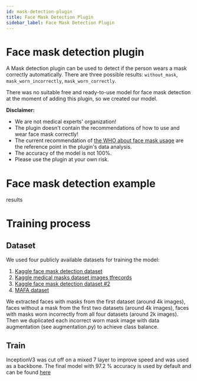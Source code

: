 ```yaml
---
id: mask-detection-plugin
title: Face Mask Detection Plugin
sidebar_label: Face Mask Detection Plugin
---
```


# Face mask detection plugin

A Mask detection plugin can be used to detect if the person wears a mask
correctly automatically. There are three possible results:
`without_mask`, `mask_worn_incorrectly`, `mask_worn_correctly`.

There was no suitable free and ready-to-use model for face mask
detection at the moment of adding this plugin, so we created our model.

**Disclaimer:**

- We are not medical experts' organization!
- The plugin doesn't contain the recommendations of how to use and wear face mask correctly!
- The current recommendation of [the WHO about face mask usage](https://www.who.int/emergencies/diseases/novel-coronavirus-2019/advice-for-public/when-and-how-to-use-masks) 
are the reference point in the plugin's data analysis.
- The accuracy of the model is not 100%.
- Please use the plugin at your own risk.

# Face mask detection example



results

# Training process

## Dataset

We used four publicly available datasets for training the model:

1.  [Kaggle face mask detection
    dataset](https://www.kaggle.com/andrewmvd/face-mask-detection)
2.  [Kaggle medical masks dataset images
    tfrecords](https://www.kaggle.com/ivandanilovich/medical-masks-dataset-images-tfrecords)
3.  [Kaggle face mask detection dataset
    \#2](https://www.kaggle.com/wobotintelligence/face-mask-detection-dataset?select=train.csv)
4.  [MAFA
    dataset](https://drive.google.com/drive/folders/1nbtM1n0--iZ3VVbNGhocxbnBGhMau_OG)

We extracted faces with masks from the first dataset (around 4k images),
faces without a mask from the first two datasets (around 4k images),
faces with masks worn incorrectly from all four datasets (around 2k
images). Then we duplicated each incorrect worn mask image with data
augmentation (see augmentation.py) to achieve class balance.

## Train

InceptionV3 was cut off on a mixed 7 layer to improve speed and was used
as a backbone. The final model with 97.2 % accuracy is used by default
and can be found
[here](https://drive.google.com/file/d/1jm2Wd2JEZxhS8O1JjV-kfBOyOYUMxKHq/view?usp=sharing)
